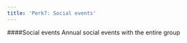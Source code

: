 ```yaml
---
title: 'Perk7: Social events'
---
```


####Social events
Annual social events with the entire group
